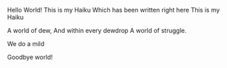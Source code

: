 Hello World! 
This is my Haiku
Which has been written right here
This is my Haiku




A world of dew,
And within every dewdrop
A world of struggle.


We do a mild



Goodbye world!